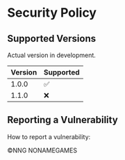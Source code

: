 # Security Policy

## Supported Versions

Actual version in development.

| Version | Supported          |
| ------- | ------------------ |
| 1.0.0   | :white_check_mark: |
| 1.1.0   | :x:                |

## Reporting a Vulnerability

How to report a vulnerability: 


©NNG NONAMEGAMES
